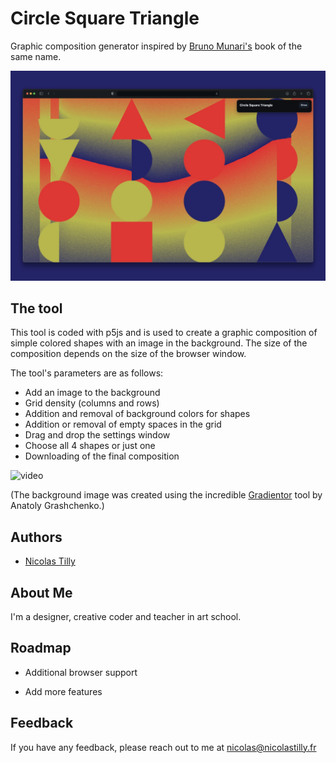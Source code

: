 # Circle Square Triangle

Graphic composition generator inspired by [Bruno Munari's](https://archive.org/details/brunomunarisquar0000muna) book of the same name.

![Capture du site](/screen.jpeg)

## The tool

This tool is coded with p5js and is used to create a graphic composition of simple colored shapes with an image in the background. The size of the composition depends on the size of the browser window.

The tool's parameters are as follows:

- Add an image to the background
- Grid density (columns and rows)
- Addition and removal of background colors for shapes
- Addition or removal of empty spaces in the grid
- Drag and drop the settings window
- Choose all 4 shapes or just one
- Downloading of the final composition
  

![video](/motion.gif)

(The background image was created using the incredible [Gradientor](https://gradientor.afterimage.cc/) tool by Anatoly Grashchenko.)

## Authors

- [Nicolas Tilly](https://nicolastilly.fr/)


## About Me
I'm a designer, creative coder and teacher in art school.


## Roadmap

- Additional browser support

- Add more features


## Feedback

If you have any feedback, please reach out to me at nicolas@nicolastilly.fr
